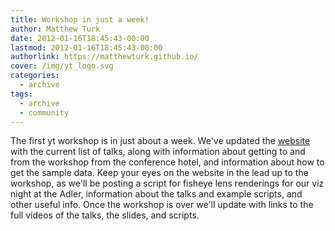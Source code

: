 ```yaml
---
title: Workshop in just a week!
author: Matthew Turk
date: 2012-01-16T18:45:43-00:00
lastmod: 2012-01-16T18:45:43-00:00
authorlink: https://matthewturk.github.io/
cover: /img/yt_logo.svg
categories:
  - archive
tags:
  - archive
  - community
---
```

The first yt workshop is in just about a week. We've updated the
[website](http%20://yt-project.org/workshop2012) with the current list
of talks, along with information about getting to and from the workshop
from the conference hotel, and information about how to get the sample
data. Keep your eyes on the website in the lead up to the workshop, as
we'll be posting a script for fisheye lens renderings for our viz night
at the Adler, information about the talks and example scripts, and other
useful info. Once the workshop is over we'll update with links to the
full videos of the talks, the slides, and scripts.
